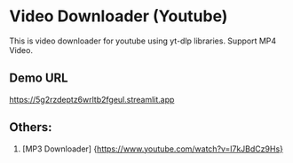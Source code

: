 # Video Downloader (Youtube)

This is video downloader for youtube using yt-dlp libraries.
Support MP4 Video. 




## Demo URL
https://5g2rzdeptz6wrltb2fgeul.streamlit.app

## Others:
1. [MP3 Downloader] {https://www.youtube.com/watch?v=l7kJBdCz9Hs}
